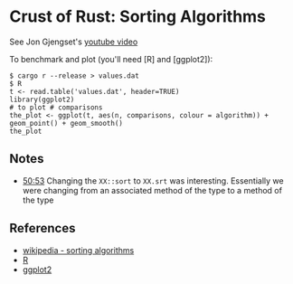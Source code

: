 # Crust of Rust: Sorting Algorithms

See Jon Gjengset's [youtube video](https://youtu.be/h4RkCyJyXmM?si=HVQ5CdsIU6NtRfcX)

To benchmark and plot (you'll need [R] and [ggplot2]):

```console 
$ cargo r --release > values.dat
$ R
t <- read.table('values.dat', header=TRUE)
library(ggplot2)
# to plot # comparisons
the_plot <- ggplot(t, aes(n, comparisons, colour = algorithm)) + geom_point() + geom_smooth()
the_plot
```

## Notes
- [50:53](https://youtu.be/h4RkCyJyXmM?si=5NxAFVZfYYDkQhpD&t=3053) Changing the `XX::sort` to `XX.srt` was interesting.  Essentially we were changing from an associated method of the type to a method of the type

## References
- [wikipedia - sorting algorithms](https://en.wikipedia.org/wiki/Sorting_algorithm)
- [R](https://www.r-project.org/)
- [ggplot2](https://ggplot2.tidyverse.org/)
